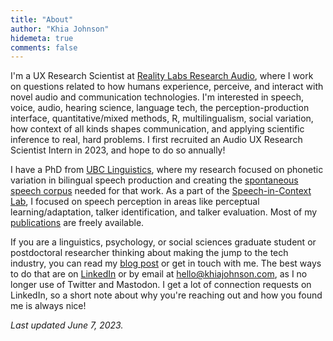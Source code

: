 ```yaml
---
title: "About"
author: "Khia Johnson"
hidemeta: true
comments: false
---
```


I'm a UX Research Scientist at [Reality Labs Research Audio](https://about.fb.com/news/2020/09/facebook-reality-labs-research-future-of-audio/), where I work on questions related to how humans experience, perceive, and interact with novel audio and communication technologies. I'm interested in speech, voice, audio, hearing science, language tech, the perception-production interface, quantitative/mixed methods, R, multilingualism, social variation, how context of all kinds shapes communication, and applying scientific inference to real, hard problems. I first recruited an Audio UX Research Scientist Intern in 2023, and hope to do so annually!

I have a PhD from [UBC Linguistics](https://linguistics.ubc.ca/), where my research focused on phonetic variation in bilingual speech production and creating the [spontaneous speech corpus](https://spice-corpus.readthedocs.io/) needed for that work. As a part of the [Speech-in-Context Lab](https://speechincontext.arts.ubc.ca/), I focused on speech perception in areas like perceptual learning/adaptation, talker identification, and talker evaluation. Most of my [publications](/content/publications.md) are freely available.

If you are a linguistics, psychology, or social sciences graduate student or postdoctoral researcher thinking about making the jump to the tech industry, you can read my [blog post](/post/2022/getting-a-start-in-tech/) or get in touch with me. The best ways to do that are on [LinkedIn](https://www.linkedin.com/in/khiajohnson/) or by email at [hello@khiajohnson.com](mailto:hello@khiajohnson.com), as I no longer use of Twitter and Mastodon. I get a lot of connection requests on LinkedIn, so a short note about why you're reaching out and how you found me is always nice! 

*Last updated June 7, 2023.*